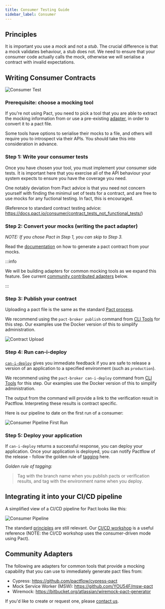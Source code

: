 ```yaml
---
title: Consumer Testing Guide
sidebar_label: Consumer
---
```


## Principles

It is important you use a _mock_ and not a _stub_. The crucial difference is that a mock validates behaviour, a stub does not. We need to ensure that your consumer code actually calls the mock, otherwise we will serialise a contract with invalid expectations.

## Writing Consumer Contracts

![Consumer Test](/workshops/bi-directional/1-bi-directional-consumer-testing-scope.png "Consumer Test")

### Prerequisite: choose a mocking tool

If you're not using Pact, you need to pick a tool that you are able to extract the mocking information from or use a pre-existing [adapter](#community-adapters), in order to convert it to a pact file.

Some tools have options to serialise their mocks to a file, and others will require you to introspect via their APIs. You should take this into consideration in advance.

### Step 1: Write your consumer tests

Once you have chosen your tool, you must implement your consumer side tests. It is important here that you exercise all of the API behaviour your system expects to ensure you have the coverage you need.

One notably deviation from Pact advice is that you need not concern yourself with finding the minimul set of tests for a contract, and are free to use mocks for any fuctional testing. In fact, this is encouraged.

(Reference to standard contract testing advice: https://docs.pact.io/consumer/contract_tests_not_functional_tests/)

### Step 2: Convert your mocks (writing the pact adapter)

_NOTE: If you chose Pact in Step 1, you can skip to Step 3._

Read the [documentation](./contracts/pact) on how to generate a pact contract from your mocks.

:::info

We will be building adapters for common mocking tools as we expand this feature. See current [community contributed adapters](#community-adapters) below.

:::

### Step 3: Publish your contract

Uploading a pact file is the same as the standard [Pact process](https://docs.pact.io/pact_broker/publishing_and_retrieving_pacts/).

We recommend using the `pact-broker publish` command from [CLI Tools](https://docs.pact.io/implementation_guides/cli/#distributions) for this step. Our examples use the Docker version of this to simplify administration.

![Contract Upload](/workshops/bi-directional/1-bi-directional-how_it_works_overview.png "Contract Upload")

### Step 4: Run can-i-deploy

[`can-i-deploy`](https://docs.pact.io/pact_broker/can_i_deploy/) gives you immediate feedback if you are safe to release a version of an application to a specified environment (such as `production`).

We recommend using the `pact-broker can-i-deploy` command from [CLI Tools](https://docs.pact.io/implementation_guides/cli/#distributions) for this step. Our examples use the Docker version of this to simplify administration.

The output from the command will provide a link to the verification result in Pactflow. Interpreting these results is contract specific.

Here is our pipeline to date on the first run of a consumer:

![Consumer Pipeline First Run](/workshops/bi-directional/2-bi-directional-consumer-pipeline-first-run.png "Consumer Pipeline First Run")

### Step 5: Deploy your application

If `can-i-deploy` returns a successful response, you can deploy your application. Once your application is deployed, you can notify Pactflow of the release - follow the golden rule of [tagging](https://docs.pact.io/pact_broker/tags/) here.

_Golden rule of tagging:_

> Tag with the branch name when you publish pacts or verification results, and tag with the environment name when you deploy.

## Integrating it into your CI/CD pipeline

A simplified view of a CI/CD pipeline for Pact looks like this:

![Consumer Pipeline](/workshops/bi-directional/3-bi-directional-consumer-pipeline-deployed.png "Consumer Pipeline")

The standard [principles](https://docs.pact.io/pact_nirvana) are still relevant. Our [CI/CD workshop](/docs/workshops/ci-cd) is a useful reference (NOTE: the CI/CD workshop uses the consumer-driven mode using Pact).

## Community Adapters

The following are adapters for common tools that provide a mocking capability that you can use to immediately generate pact files from:

- Cypress: https://github.com/pactflow/cypress-pact
- Mock Service Worker (MSW): https://github.com/YOU54F/msw-pact
- Wiremock: https://bitbucket.org/atlassian/wiremock-pact-generator

If you'd like to create or request one, please [contact us](mailto:hello@pactflow.io).
